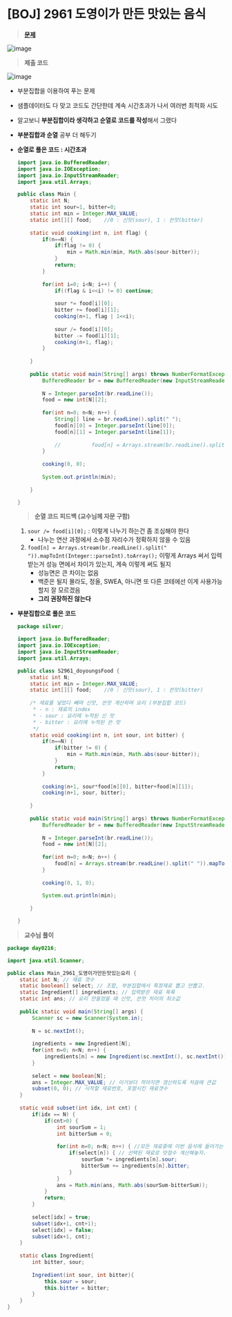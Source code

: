 # [BOJ] 2961 도영이가 만든 맛있는 음식
> **[문제](https://www.acmicpc.net/problem/2961)**
> 

![image](https://user-images.githubusercontent.com/80896077/174599119-c11d6e5a-6857-4324-8391-509254c74076.png)


> **제출 코드**

![image](https://user-images.githubusercontent.com/80896077/174599196-244a2875-c73f-4c59-9a18-ccfabd6c3ab8.png)

- 부분집합을 이용하여 푸는 문제
- 샘플데이터도 다 맞고 코드도 간단한데 계속 시간초과가 나서 여러번 최적화 시도
- 알고보니 **부분집합이라 생각하고 순열로 코드를 작성**해서 그랬다
- **부분집합과 순열** 공부 더 해두기

- **순열로 풀은 코드 : 시간초과**
    
    ```java
    import java.io.BufferedReader;
    import java.io.IOException;
    import java.io.InputStreamReader;
    import java.util.Arrays;
    
    public class Main {
    	static int N;
    	static int sour=1, bitter=0;
    	static int min = Integer.MAX_VALUE;
    	static int[][] food;	//0 : 신맛(sour), 1 : 쓴맛(bitter)
    	
    	static void cooking(int n, int flag) {
    		if(n==N) {
    			if(flag != 0) {
    				min = Math.min(min, Math.abs(sour-bitter));
    			}
    			return;
    		}
    		
    		for(int i=0; i<N; i++) {
    			if((flag & i<<i) != 0) continue;
    			
    			sour *= food[i][0];
    			bitter += food[i][1];
    			cooking(n+1, flag | 1<<i);
    			
    			sour /= food[i][0];
    			bitter -= food[i][1];
    			cooking(n+1, flag);
    		}
    		
    	}
    	
    	public static void main(String[] args) throws NumberFormatException, IOException {
    		BufferedReader br = new BufferedReader(new InputStreamReader(System.in));
    		
    		N = Integer.parseInt(br.readLine());
    		food = new int[N][2];
    		
    		for(int n=0; n<N; n++) {
    			String[] line = br.readLine().split(" ");
    			food[n][0] = Integer.parseInt(line[0]);
    			food[n][1] = Integer.parseInt(line[1]);
    			
    			//			food[n] = Arrays.stream(br.readLine().split(" ")).mapToInt(Integer::parseInt).toArray();
    		}
    		
    		cooking(0, 0);
    		
    		System.out.println(min);
    		
    	}
    
    }
    ```
    
    > **순열 코드 피드백 (교수님께 자문 구함)**
	> 
	1. `sour /= food[i][0];` : 이렇게 나누기 하는건 좀 조심해야 한다
	    - 나누는 연산 과정에서 소수점 자리수가 정확하지 않을 수 있음
	2. `food[n] = Arrays.stream(br.readLine().split(" ")).mapToInt(Integer::parseInt).toArray();`
	이렇게 Arrays 써서 입력받는거 성능 면에서 차이가 있는지, 계속 이렇게 써도 될지
	    - 성능면은 큰 차이는 없음
	    - 백준은 될지 몰라도, 정올, SWEA, 아니면 또 다른 코테에선 이게 사용가능할지 잘 모르겠음
	    - **그리 권장하진 않는다**
    
    
- **부분집합으로 풀은 코드**
    
    ```java
    package silver;
    
    import java.io.BufferedReader;
    import java.io.IOException;
    import java.io.InputStreamReader;
    import java.util.Arrays;
    
    public class S2961_doyoungsFood {
    	static int N;
    	static int min = Integer.MAX_VALUE;
    	static int[][] food;	//0 : 신맛(sour), 1 : 쓴맛(bitter)
    	
    	/* 재료를 넣었다 빼며 신맛, 쓴맛 계산하며 요리 (부분집합 코드)
    	 * - n : 재료의 index
    	 * - sour : 요리에 누적된 신 맛
    	 * - bitter : 요리에 누적된 쓴 맛
    	 */
    	static void cooking(int n, int sour, int bitter) {
    		if(n==N) {
    			if(bitter != 0) {
    				min = Math.min(min, Math.abs(sour-bitter));
    			}
    			return;
    		}
    		
    		cooking(n+1, sour*food[n][0], bitter+food[n][1]);
    		cooking(n+1, sour, bitter);
    		
    	}
    	
    	public static void main(String[] args) throws NumberFormatException, IOException {
    		BufferedReader br = new BufferedReader(new InputStreamReader(System.in));
    		
    		N = Integer.parseInt(br.readLine());
    		food = new int[N][2];
    		
    		for(int n=0; n<N; n++) { 
    			food[n] = Arrays.stream(br.readLine().split(" ")).mapToInt(Integer::parseInt).toArray();
    		}
    		
    		cooking(0, 1, 0);
    		
    		System.out.println(min);
    		
    	}
    
    }
    ```
    

> **교수님 풀이**
> 

```java
package day0216;

import java.util.Scanner;

public class Main_2961_도영이가만든맛있는요리 {
	static int N; // 재료 갯수
	static boolean[] select; // 조합, 부분집합에서 특정재료 뽑고 안뽑고.
	static Ingredient[] ingredients; // 입력받은 재료 목록
	static int ans; // 요리 만들었을 때 신맛, 쓴맛 차이의 최소값
	
	public static void main(String[] args) {
		Scanner sc = new Scanner(System.in);
		
		N = sc.nextInt();
		
		ingredients = new Ingredient[N];
		for(int n=0; n<N; n++) {
			ingredients[n] = new Ingredient(sc.nextInt(), sc.nextInt()); // 신맛, 쓴맛 순서
		}
		
		select = new boolean[N];
		ans = Integer.MAX_VALUE; // 이거보다 작아지면 갱신하도록 처음에 큰값
		subset(0, 0); // 시작할 재료번호, 포함시킨 재료갯수
	}
	
	static void subset(int idx, int cnt) {
		if(idx == N) {
			if(cnt>0) {
				int sourSum = 1;
				int bitterSum = 0;
				
				for(int n=0; n<N; n++) { //모든 재료중에 이번 음식에 들어가는 재료들을 찾자
					if(select[n]) { // 선택된 재료로 맛점수 계산해놓자.
						sourSum *= ingredients[n].sour;
						bitterSum += ingredients[n].bitter;
					}
				}
				ans = Math.min(ans, Math.abs(sourSum-bitterSum));
			}
			return;
		}
		
		select[idx] = true;
		subset(idx+1, cnt+1);
		select[idx] = false;
		subset(idx+1, cnt);
	}
	
	static class Ingredient{
		int bitter, sour;
		
		Ingredient(int sour, int bitter){
			this.sour = sour;
			this.bitter = bitter;
		}
	}
}
```
